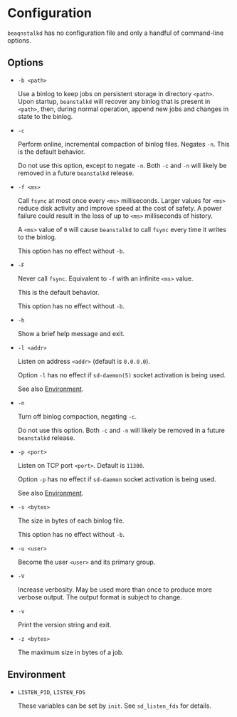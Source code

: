 # Configuration

`beaqnstalkd` has no configuration file and only a handful of command-line options.

## Options

- `-b <path>`

  Use a binlog to keep jobs on persistent storage in directory `<path>`.
  Upon startup, `beanstalkd` will recover any binlog that is present
  in `<path>`, then, during normal operation, append new jobs and
  changes in state to the binlog.

- `-c`

  Perform online, incremental compaction of binlog files. Negates
  `-n`. This is the default behavior.

  Do not use this option, except to negate `-n`. Both `-c` and `-n`
  will likely be removed in a future `beanstalkd` release.

- `-f <ms>`

  Call `fsync` at most once every `<ms>` milliseconds. Larger values
  for `<ms>` reduce disk activity and improve speed at the cost of
  safety. A power failure could result in the loss of up to `<ms>`
  milliseconds of history.

  A `<ms>` value of `0` will cause `beanstalkd` to call `fsync` every time
  it writes to the binlog.

  This option has no effect without `-b`.

- `-F`

  Never call `fsync`. Equivalent to `-f` with an infinite `<ms>` value.

  This is the default behavior.

  This option has no effect without `-b`.

- `-h`

  Show a brief help message and exit.

- `-l <addr>`

  Listen on address `<addr>` (default is `0.0.0.0`).

  Option `-l` has no effect if `sd-daemon(5)` socket activation is
  being used. 
  
  See also [Environment](#environment).

- `-n`

  Turn off binlog compaction, negating `-c`.

  Do not use this option. Both `-c` and `-n` will likely be removed
  in a future `beanstalkd` release.

- `-p <port>`

  Listen on TCP port `<port>`. Default is `11300`.

  Option `-p` has no effect if `sd-daemon` socket activation is
  being used. 
  
  See also [Environment](#environment).

- `-s <bytes>`

  The size in bytes of each binlog file.

  This option has no effect without `-b`.

- `-u <user>`

  Become the user `<user>` and its primary group.

- `-V`

  Increase verbosity. May be used more than once to produce more
  verbose output. The output format is subject to change.

- `-v`

  Print the version string and exit.

- `-z <bytes>`

  The maximum size in bytes of a job.

## Environment

- `LISTEN_PID`, `LISTEN_FDS`

  These variables can be set by `init`. See `sd_listen_fds` for details.
